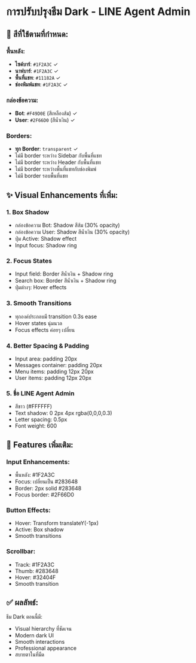 # การปรับปรุงธีม Dark - LINE Agent Admin

## 🎨 สีที่ใช้ตามที่กำหนด:

### พื้นหลัง:
- **ไซด์บาร์**: `#1F2A3C` ✓
- **นาฟบาร์**: `#1F2A3C` ✓
- **พื้นที่แชท**: `#11182A` ✓
- **ช่องพิมพ์แชท**: `#1F2A3C` ✓

### กล่องข้อความ:
- **Bot**: `#F49D0E` (สีเหลืองส้ม) ✓
- **User**: `#2F66D0` (สีน้ำเงิน) ✓

### Borders:
- **ทุก Border**: `transparent` ✓
- ไม่มี border ระหว่าง Sidebar กับพื้นที่แชท
- ไม่มี border ระหว่าง Header กับพื้นที่แชท
- ไม่มี border ระหว่างพื้นที่แชทกับช่องพิมพ์
- ไม่มี border รอบพื้นที่แชท

## ✨ Visual Enhancements ที่เพิ่ม:

### 1. **Box Shadow**
- กล่องข้อความ Bot: Shadow สีส้ม (30% opacity)
- กล่องข้อความ User: Shadow สีน้ำเงิน (30% opacity)
- ปุ่ม Active: Shadow effect
- Input focus: Shadow ring

### 2. **Focus States**
- Input field: Border สีน้ำเงิน + Shadow ring
- Search box: Border สีน้ำเงิน + Shadow ring
- ปุ่มต่างๆ: Hover effects

### 3. **Smooth Transitions**
- ทุกองค์ประกอบมี transition 0.3s ease
- Hover states นุ่มนวล
- Focus effects ค่อยๆ เปลี่ยน

### 4. **Better Spacing & Padding**
- Input area: padding 20px
- Messages container: padding 20px
- Menu items: padding 12px 20px
- User items: padding 12px 20px

### 5. **ชื่อ LINE Agent Admin**
- สีขาว (#FFFFFF)
- Text shadow: 0 2px 4px rgba(0,0,0,0.3)
- Letter spacing: 0.5px
- Font weight: 600

## 🎯 Features เพิ่มเติม:

### Input Enhancements:
- พื้นหลัง: #1F2A3C
- Focus: เปลี่ยนเป็น #283648
- Border: 2px solid #283648
- Focus border: #2F66D0

### Button Effects:
- Hover: Transform translateY(-1px)
- Active: Box shadow
- Smooth transitions

### Scrollbar:
- Track: #1F2A3C
- Thumb: #283648
- Hover: #32404F
- Smooth transition

## ✅ ผลลัพธ์:
ธีม Dark ตอนนี้มี:
- Visual hierarchy ที่ชัดเจน
- Modern dark UI
- Smooth interactions
- Professional appearance
- สบายตาในที่มืด
